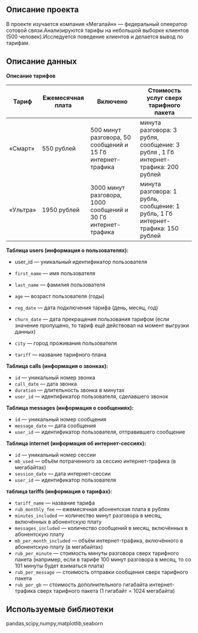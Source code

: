 ## Описание проекта
В проекте изучается компания «Мегалайн» — федеральный опеератор сотовой связи.Анализируются тарифы на небольшой выборке клиентов (500 человек).Исследуется поведение клиентов и делается вывод по тарифам.

## Описание данных
**Описание тарифов**

Тариф | Ежемесячная плата | Включено | Стоимость услуг сверх тарифного пакета
--- | --- | --- | --- 
«Смарт» |  550 рублей | 500 минут разговора, 50 сообщений и 15 Гб интернет-трафика | минута разговора: 3 рубля, сообщение: 3 рубля , 1 Гб интернет-трафика: 200 рублей
«Ультра» |  1950 рублей | 3000 минут разговора, 1000 сообщений и 30 Гб интернет-трафика | минута разговора: 1 рубль, сообщение: 1 рубль, 1 Гб интернет-трафика: 150 рублей


**Таблица users (информация о пользователях):**

- user_id — уникальный идентификатор пользователя

- `first_name` — имя пользователя
- `last_name` — фамилия пользователя
- `age` — возраст пользователя (годы)
- `reg_date` — дата подключения тарифа (день, месяц, год)
- `churn_date` — дата прекращения пользования тарифом (если значение пропущено, то тариф ещё действовал на момент выгрузки данных)
- `city` — город проживания пользователя
- `tariff` — название тарифного плана

**Таблица calls (информация о звонках):**
- `id` — уникальный номер звонка
- `call_date` — дата звонка
- `duration` — длительность звонка в минутах
- `user_id` — идентификатор пользователя, сделавшего звонок

**Таблица messages (информация о сообщениях):**

- `id` — уникальный номер сообщения
- `message_date` — дата сообщения
- `user_id` — идентификатор пользователя, отправившего сообщение

**Таблица internet (информация об интернет-сессиях):**
- `id` — уникальный номер сессии
- `mb_used` — объём потраченного за сессию интернет-трафика (в мегабайтах)
- `session_date` — дата интернет-сессии
- `user_id` — идентификатор пользователя

**таблица tariffs (информация о тарифах):**
- `tariff_name` — название тарифа
- `rub_monthly_fee` — ежемесячная абонентская плата в рублях
- `minutes_included` — количество минут разговора в месяц, включённых в абонентскую плату
- `messages_included` — количество сообщений в месяц, включённых в абонентскую плату
- `mb_per_month_included` — объём интернет-трафика, включённого в абонентскую плату (в мегабайтах)
- `rub_per_minute` — стоимость минуты разговора сверх тарифного пакета (например, если в тарифе 100 минут разговора в месяц, то со 101 минуты будет взиматься плата)
- `rub_per_message` — стоимость отправки сообщения сверх тарифного пакета
- `rub_per_gb` — стоимость дополнительного гигабайта интернет-трафика сверх тарифного пакета (1 гигабайт = 1024 мегабайта)


## Используемые библиотеки
pandas,scipy,numpy,matplotlib,seaborn
